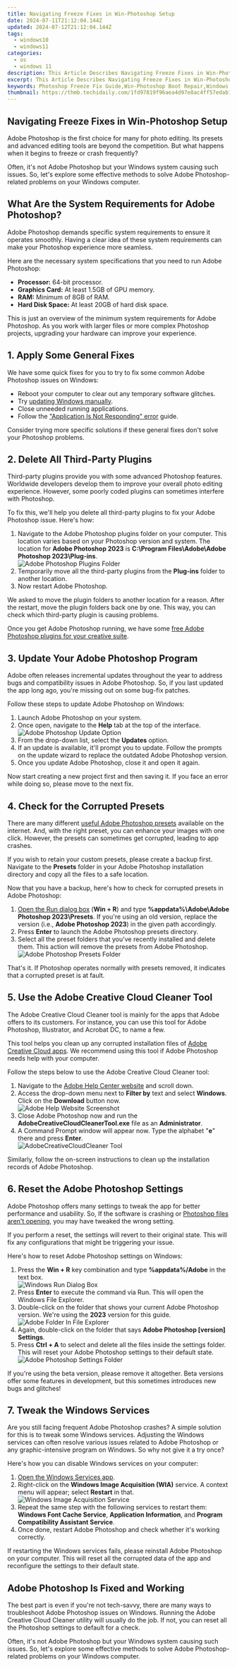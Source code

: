 ```yaml
---
title: Navigating Freeze Fixes in Win-Photoshop Setup
date: 2024-07-11T21:12:04.144Z
updated: 2024-07-12T21:12:04.144Z
tags:
  - windows10
  - windows11
categories:
  - os
  - windows 11
description: This Article Describes Navigating Freeze Fixes in Win-Photoshop Setup
excerpt: This Article Describes Navigating Freeze Fixes in Win-Photoshop Setup
keywords: Photoshop Freeze Fix Guide,Win-Photoshop Boot Repair,Windows PhotoEditing Troubleshooting,Adobe Software Crash Fix,Photoshop Performance Tips,Win-Photoshop Setup Issues,Editing Tool Freeze Solutions
thumbnail: https://thmb.techidaily.com/1fd97819f96aea4d97e8ac4ff57edab197b6c14d91b0c90b63f17b606d1e7ada.jpg
---
```


## Navigating Freeze Fixes in Win-Photoshop Setup

 Adobe Photoshop is the first choice for many for photo editing. Its presets and advanced editing tools are beyond the competition. But what happens when it begins to freeze or crash frequently?

 Often, it's not Adobe Photoshop but your Windows system causing such issues. So, let's explore some effective methods to solve Adobe Photoshop-related problems on your Windows computer.

## What Are the System Requirements for Adobe Photoshop?

 Adobe Photoshop demands specific system requirements to ensure it operates smoothly. Having a clear idea of these system requirements can make your Photoshop experience more seamless.

 Here are the necessary system specifications that you need to run Adobe Photoshop:

* **Processor:** 64-bit processor.
* **Graphics Card:** At least 1.5GB of GPU memory.
* **RAM:** Minimum of 8GB of RAM.
* **Hard Disk Space:** At least 20GB of hard disk space.

 This is just an overview of the minimum system requirements for Adobe Photoshop. As you work with larger files or more complex Photoshop projects, upgrading your hardware can improve your experience.

## 1\. Apply Some General Fixes

 We have some quick fixes for you to try to fix some common Adobe Photoshop issues on Windows:

* Reboot your computer to clear out any temporary software glitches.
* Try [updating Windows manually](https://www.makeuseof.com/update-windows-manually/).
* Close unneeded running applications.
* Follow the ["Application Is Not Responding" error](https://www.makeuseof.com/windows-fix-application-not-responding/) guide.

 Consider trying more specific solutions if these general fixes don't solve your Photoshop problems.

## 2\. Delete All Third-Party Plugins

 Third-party plugins provide you with some advanced Photoshop features. Worldwide developers develop them to improve your overall photo editing experience. However, some poorly coded plugins can sometimes interfere with Photoshop.

 To fix this, we'll help you delete all third-party plugins to fix your Adobe Photoshop issue. Here's how:

1. Navigate to the Adobe Photoshop plugins folder on your computer. This location varies based on your Photoshop version and system. The location for **Adobe Photoshop 2023** is **C:\\Program Files\\Adobe\\Adobe Photoshop 2023\\Plug-ins**.  
![Adobe Photoshop Plugins Folder](https://static1.makeuseofimages.com/wordpress/wp-content/uploads/2023/06/adobe-photoshop-plugins-folder.jpg)
2. Temporarily move all the third-party plugins from the **Plug-ins** folder to another location.
3. Now restart Adobe Photoshop.

 We asked to move the plugin folders to another location for a reason. After the restart, move the plugin folders back one by one. This way, you can check which third-party plugin is causing problems.

 Once you get Adobe Photoshop running, we have some [free Adobe Photoshop plugins for your creative suite](https://www.makeuseof.com/tag/free-adobe-photoshop-plugins/).

## 3\. Update Your Adobe Photoshop Program

 Adobe often releases incremental updates throughout the year to address bugs and compatibility issues in Adobe Photoshop. So, if you last updated the app long ago, you're missing out on some bug-fix patches.

 Follow these steps to update Adobe Photoshop on Windows:

1. Launch Adobe Photoshop on your system.
2. Once open, navigate to the **Help** tab at the top of the interface.  
![Adobe Photoshop Update Option](https://static1.makeuseofimages.com/wordpress/wp-content/uploads/2023/06/adobe-photoshop-update-option.jpg)
3. From the drop-down list, select the **Updates** option.
4. If an update is available, it'll prompt you to update. Follow the prompts on the update wizard to replace the outdated Adobe Photoshop version.
5. Once you update Adobe Photoshop, close it and open it again.

 Now start creating a new project first and then saving it. If you face an error while doing so, please move to the next fix.

## 4\. Check for the Corrupted Presets

 There are many different [useful Adobe Photoshop presets](https://www.makeuseof.com/free-photoshop-actions/) available on the internet. And, with the right preset, you can enhance your images with one click. However, the presets can sometimes get corrupted, leading to app crashes.

 If you wish to retain your custom presets, please create a backup first. Navigate to the **Presets** folder in your Adobe Photoshop installation directory and copy all the files to a safe location.

 Now that you have a backup, here's how to check for corrupted presets in Adobe Photoshop:

1. [Open the Run dialog box](https://www.makeuseof.com/windows-open-run-command-dialog-box/) (**Win + R**) and type **%appdata%\\Adobe\\Adobe Photoshop 2023\\Presets**. If you're using an old version, replace the version (i.e., **Adobe Photoshop 2023**) in the given path accordingly.
2. Press **Enter** to launch the Adobe Photoshop presets directory.
3. Select all the preset folders that you've recently installed and delete them. This action will remove the presets from Adobe Photoshop.  
![Adobe Photoshop Presets Folder](https://static1.makeuseofimages.com/wordpress/wp-content/uploads/2023/06/adobe-photoshop-presets-folder.jpg)

 That's it. If Photoshop operates normally with presets removed, it indicates that a corrupted preset is at fault.

## 5\. Use the Adobe Creative Cloud Cleaner Tool

 The Adobe Creative Cloud Cleaner tool is mainly for the apps that Adobe offers to its customers. For instance, you can use this tool for Adobe Photoshop, Illustrator, and Acrobat DC, to name a few.

 This tool helps you clean up any corrupted installation files of [Adobe Creative Cloud apps](https://www.makeuseof.com/all-adobe-creative-cloud-software-and-services/). We recommend using this tool if Adobe Photoshop needs help with your computer.

 Follow the steps below to use the Adobe Creative Cloud Cleaner tool:

1. Navigate to the [Adobe Help Center website](https://helpx.adobe.com/in/creative-cloud/kb/cc-cleaner-tool-installation-problems.html) and scroll down.
2. Access the drop-down menu next to **Filter by** text and select **Windows**. Click on the **Download** button now.  
![Adobe Help Website Screenshot](https://static1.makeuseofimages.com/wordpress/wp-content/uploads/2023/06/adobe-website-screenshot.jpg)
3. Close Adobe Photoshop now and run the **AdobeCreativeCloudCleanerTool.exe** file as an **Administrator**.
4. A Command Prompt window will appear now. Type the alphabet "**e**" there and press **Enter**.  
![AdobeCreativeCloudCleaner Tool](https://static1.makeuseofimages.com/wordpress/wp-content/uploads/2023/06/adobecreativecloudcleaner-tool.jpg)

 Similarly, follow the on-screen instructions to clean up the installation records of Adobe Photoshop.

## 6\. Reset the Adobe Photoshop Settings

 Adobe Photoshop offers many settings to tweak the app for better performance and usability. So, If the software is crashing or [Photoshop files aren't opening](https://www.makeuseof.com/how-to-fix-photoshop-program-error-when-opening-files/), you may have tweaked the wrong setting.

 If you perform a reset, the settings will revert to their original state. This will fix any configurations that might be triggering your issue.

 Here's how to reset Adobe Photoshop settings on Windows:

1. Press the **Win + R** key combination and type **%appdata%/Adobe** in the text box.  
![Windows Run Dialog Box](https://static1.makeuseofimages.com/wordpress/wp-content/uploads/2023/06/windows-run-dialog-box.jpg)
2. Press **Enter** to execute the command via Run. This will open the Windows File Explorer.
3. Double-click on the folder that shows your current Adobe Photoshop version. We're using the **2023** version for this guide.  
![Adobe Folder In File Explorer](https://static1.makeuseofimages.com/wordpress/wp-content/uploads/2023/06/adobe-folder-in-file-explorer.jpg)
4. Again, double-click on the folder that says **Adobe Photoshop \[version\] Settings**.
5. Press **Ctrl + A** to select and delete all the files inside the settings folder. This will reset your Adobe Photoshop settings to their default state.  
![Adobe Photoshop Settings Folder](https://static1.makeuseofimages.com/wordpress/wp-content/uploads/2023/06/adobe-photoshop-settings-folder.jpg)

 If you're using the beta version, please remove it altogether. Beta versions offer some features in development, but this sometimes introduces new bugs and glitches!

## 7\. Tweak the Windows Services

 Are you still facing frequent Adobe Photoshop crashes? A simple solution for this is to tweak some Windows services. Adjusting the Windows services can often resolve various issues related to Adobe Photoshop or any graphic-intensive program on Windows. So why not give it a try once?

 Here's how you can disable Windows services on your computer:

1. [Open the Windows Services app](https://www.makeuseof.com/windows-11-open-services-app/).
2. Right-click on the **Windows Image Acquisition (WIA)** service. A context menu will appear; select **Restart** in that.  
![Windows Image Acquisition Service](https://static1.makeuseofimages.com/wordpress/wp-content/uploads/2023/06/windows-image-acquisition-service.jpg)
3. Repeat the same step with the following services to restart them: **Windows Font Cache Service**, **Application Information**, and **Program Compatibility Assistant Service**.
4. Once done, restart Adobe Photoshop and check whether it's working correctly.

 If restarting the Windows services fails, please reinstall Adobe Photoshop on your computer. This will reset all the corrupted data of the app and reconfigure the settings to their default state.

## Adobe Photoshop Is Fixed and Working

 The best part is even if you're not tech-savvy, there are many ways to troubleshoot Adobe Photoshop issues on Windows. Running the Adobe Creative Cloud Cleaner utility will usually do the job. If not, you can reset all the Photoshop settings to default for a check.

 Often, it's not Adobe Photoshop but your Windows system causing such issues. So, let's explore some effective methods to solve Adobe Photoshop-related problems on your Windows computer.



<ins class="adsbygoogle"
      style="display:block"
      data-ad-client="ca-pub-7571918770474297"
      data-ad-slot="8358498916"
      data-ad-format="auto"
      data-full-width-responsive="true"></ins>

